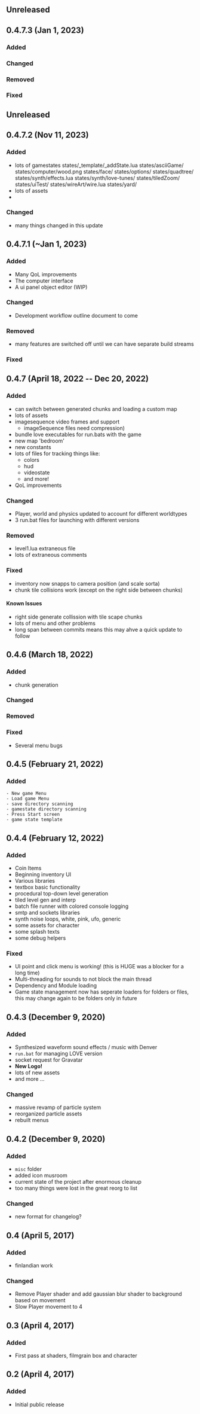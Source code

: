 ## Unreleased
## 0.4.7.3 (Jan 1, 2023)
### Added
### Changed
### Removed
### Fixed

## Unreleased

## 0.4.7.2 (Nov 11, 2023)

### Added
- lots of gamestates
  states/_template/_addState.lua
  states/asciiGame/
  states/computer/wood.png
  states/face/
  states/options/
  states/quadtree/
  states/synth/effects.lua
  states/synth/love-tunes/
  states/tiledZoom/
  states/uiTest/
  states/wireArt/wire.lua
  states/yard/
- lots of assets
- 

### Changed
- many things changed in this update

## 0.4.7.1 (~Jan 1, 2023)

### Added

- Many QoL improvements
- The computer interface
- A ui panel object editor (WIP)

### Changed

- Development workflow outline document to come

### Removed

- many features are switched off until we can have separate build streams

### Fixed

## 0.4.7 (April 18, 2022 --  Dec 20, 2022)

### Added

- can switch between generated chunks and loading a custom map
- lots of assets
- imagesequence video frames and support
  - imageSequence files need compression)
- bundle love executables for run.bats with the game
- new map 'bedroom'
- new constants
- lots of files for tracking things like:
  - colors
  - hud
  - videostate
  - and more!
- QoL improvements

### Changed

- Player, world and physics updated to account for different worldtypes
- 3 run.bat files for launching with different versions

### Removed

- level1.lua extraneous file
- lots of extraneous comments

### Fixed

- inventory now snapps to camera position (and scale sorta)
- chunk tile collisions work (except on the right side between chunks)

#### Known Issues
- right side generate collission with tile scape chunks
- lots of menu and other problems
- long span between commits means this may ahve a quick update to follow

## 0.4.6 (March 18, 2022)

### Added

- chunk generation

### Changed
### Removed
### Fixed

- Several menu bugs


## 0.4.5 (February 21, 2022)

### Added
	- New game Menu
	- Load game Menu
	- save directory scanning
	- gamestate directory scanning
	- Press Start screen
	- game state template

## 0.4.4 (February 12, 2022)

### Added

- Coin Items
- Beginning inventory UI
- Various libraries
- textbox basic functionality
- procedural top-down level generation
- tiled level gen and interp
- batch file runner with colored console logging
- smtp and sockets libraries
- synth noise loops, white, pink, ufo, generic
- some assets for character
- some splash texts
- some debug helpers

### Fixed

- UI point and click menu is working! (this is HUGE was a blocker for a long time)
- Multi-threading for sounds to not block the main thread
- Dependency and Module loading
- Game state management now has seperate loaders for folders or files, this may change again to be folders only in future

## 0.4.3 (December 9, 2020)

### Added

- Synthesized waveform sound effects / music with Denver
- `run.bat` for managing LOVE version
- socket request for Gravatar
- **New Logo!**
- lots of new assets
- and more ...

### Changed

- massive revamp of particle system
- reorganized particle assets
- rebuilt menus

## 0.4.2 (December 9, 2020)

### Added
- `misc` folder
- added icon musroom
- current state of the project after enormous cleanup
- too many things were lost in the great reorg to list

### Changed
- new format for changelog?

## 0.4 (April 5, 2017)

### Added
- finlandian work

### Changed

* Remove Player shader and add gaussian blur shader to background based on movement
* Slow Player movement to 4

## 0.3 (April 4, 2017)

### Added

* First pass at shaders, filmgrain box and character

## 0.2 (April 4, 2017)

### Added

* Initial public release
